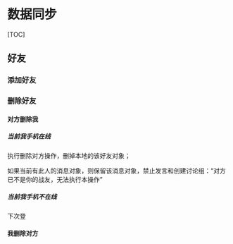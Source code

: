 # 数据同步

[TOC]

## 好友

### 添加好友

### 删除好友

#### 对方删除我

##### 当前我手机在线

执行删除对方操作，删掉本地的该好友对象；

如果当前有此人的消息对象，则保留该消息对象，禁止发言和创建讨论组：“对方已不是你的战友，无法执行本操作”

##### 当前我手机不在线

下次登

#### 我删除对方